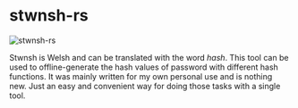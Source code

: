# stwnsh-rs
![stwnsh-rs](https://github.com/flying7eleven/stwnsh-rs/workflows/build/badge.svg?branch=main)

Stwnsh is Welsh and can be translated with the word _hash_. This tool can be used to
offline-generate the hash values  of password with different hash functions. It was
mainly written for my own personal use and is nothing new. Just an easy and convenient
way for doing those tasks with a single tool.